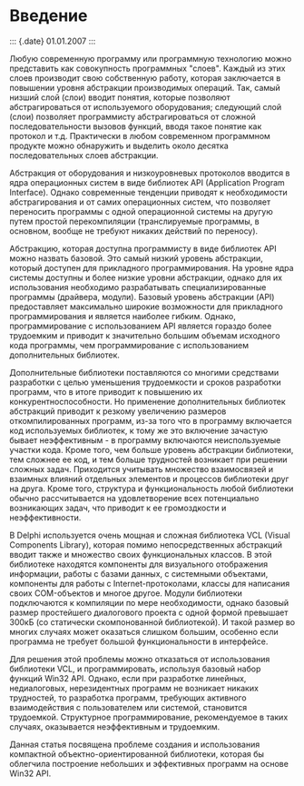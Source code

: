 Введение
========

::: {.date}
01.01.2007
:::

Любую современную программу или программную технологию можно представить
как совокупность программных \"слоев\". Каждый из этих слоев производит
свою собственную работу, которая заключается в повышении уровня
абстракции производимых операций. Так, самый низший слой (слои) вводит
понятия, которые позволяют абстрагироваться от используемого
оборудования; следующий слой (слои) позволяет программисту
абстрагироваться от сложной последовательности вызовов функций, вводя
такое понятие как протокол и т.д. Практически в любом современном
программном продукте можно обнаружить и выделить около десятка
последовательных слоев абстракции.

Абстракция от оборудования и низкоуровневых протоколов вводится в ядра
операционных систем в виде библиотек API (Application Program
Interface). Однако современные тенденции приводят к необходимости
абстрагирования и от самих операционных систем, что позволяет переносить
программы с одной операционной системы на другую путем простой
перекомпиляции (транслируемые программы, в основном, вообще не требуют
никаких действий по переносу).

Абстракцию, которая доступна программисту в виде библиотек API можно
назвать базовой. Это самый низкий уровень абстракции, который доступен
для прикладного программирования. На уровне ядра системы доступны и
более низкие уровни абстракции, однако для их использования необходимо
разрабатывать специализированные программы (драйвера, модули). Базовый
уровень абстракции (API) предоставляет максимально широкие возможности
для прикладного программирования и является наиболее гибким. Однако,
программирование с использованием API является гораздо более трудоемким
и приводит к значительно большим объемам исходного кода программы, чем
программирование с использованием дополнительных библиотек.

Дополнительные библиотеки поставляются со многими средствами разработки
с целью уменьшения трудоемкости и сроков разработки программ, что в
итоге приводит к повышению их конкурентноспособности. Но применение
дополнительных библиотек абстракций приводит к резкому увеличению
размеров откомпилированных программ, из-за того что в программу
включается код используемых библиотек, к тому же это включение зачастую
бывает неэффективным - в программу включаются неиспользуемые участки
кода. Кроме того, чем больше уровень абстракции библиотеки, тем сложнее
ее код, и тем больше трудностей возникает при решении сложных задач.
Приходится учитывать множество взаимосвязей и взаимных влияний отдельных
элементов и процессов библиотеки друг на друга. Кроме того, структура и
функциональность любой библиотеки обычно рассчитывается на
удовлетворение всех потенциально возникающих задач, что приводит к ее
громоздкости и неэффективности.

В Delphi используется очень мощная и сложная библиотека VCL (Visual
Components Library), которая помимо непосредственных абстракций вводит
также и множество своих функциональных классов. В этой библиотеке
находятся компоненты для визуального отображения информации, работы с
базами данных, с системными объектами, компоненты для работы с
Internet-протоколами, классы для написания своих COM-объектов и многое
другое. Модули библиотеки подключаются к компиляции по мере
необходимости, однако базовый размер простейшего диалогового проекта с
одной формой превышает 300кБ (со статически скомпонованной библиотекой).
И такой размер во многих случаях может оказаться слишком большим,
особенно если программа не требует большой функциональности в
интерфейсе.

Для решения этой проблемы можно отказаться от использования библиотеки
VCL, и программировать, используя базовый набор функций Win32 API.
Однако, если при разработке линейных, недиалоговых, нерезидентных
программ не возникает никаких трудностей, то разработка программ,
требующих активного взаимодействия с пользователем или системой,
становится трудоемкой. Структурное программирование, рекомендуемое в
таких случаях, оказывается неэффективным и трудоемким.

Данная статья посвящена проблеме создания и использования компактной
объектно-ориентированной библиотеки, которая бы облегчила построение
небольших и эффективных программ на основе Win32 API.
